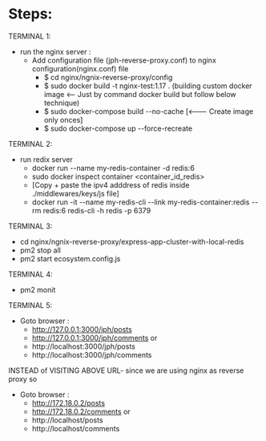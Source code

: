 # Steps:

TERMINAL 1:

- run the nginx server :
  - Add configuration file (jph-reverse-proxy.conf) to nginx configuration(nginx.conf) file
    - \$ cd nginx/ngnix-reverse-proxy/config
    - \$ sudo docker build -t nginx-test:1.17 . (building custom docker image <-- Just by command docker build but follow below technique)
    - \$ sudo docker-compose build --no-cache [<--- Create image only onces]
    - \$ sudo docker-compose up --force-recreate

TERMINAL 2:

- run redix server
  - docker run --name my-redis-container -d redis:6
  - sudo docker inspect container <container_id_redis>
  - [Copy + paste the ipv4 adddress of redis inside ./middlewares/keys/js file]
  - docker run -it --name my-redis-cli --link my-redis-container:redis --rm redis:6 redis-cli -h redis -p 6379

TERMINAL 3:

- cd nginx/ngnix-reverse-proxy/express-app-cluster-with-local-redis
- pm2 stop all
- pm2 start ecosystem.config.js

TERMINAL 4:

- pm2 monit

TERMINAL 5:

- Goto browser :
  - http://127.0.0.1:3000/jph/posts
  - http://127.0.0.1:3000/jph/comments
    or
  - http://localhost:3000/jph/posts
  - http://localhost:3000/jph/comments

INSTEAD of VISITING ABOVE URL- since we are using nginx as reverse proxy so

- Goto browser :
  - http://172.18.0.2/posts
  - http://172.18.0.2/comments
    or
  - http://localhost/posts
  - http://localhost/comments

